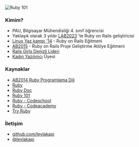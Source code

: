 ![Ruby 101](https://github.com/leylaKapi/pau-egitim-programi/blob/master/lectures/ruby-101/images/ruby_logo.gif)

### Kimim? 

- PAU, Bilgisayar Mühendisliği 4. sınıf öğrencisi
- Yaklaşık olarak 3 yıldır [LAB2023](http://lab2023.com/) 'te Ruby on Rails geliştiricisi
- [Linux Yaz kampı '14](https://kamp.linux.org.tr/2014/egitmenler/) - Ruby on Rails Eğitmeni
- [AB2015](http://ab.org.tr/ab15/Kurs/70.html) - Ruby on Rails Proje Geliştirme Atölye Eğitmeni
- [Rails Girls Denizli Lideri](http://railsgirls.com/denizli)
- [Kadın Yazılımcı](http://www.kadinyazilimci.com/) Üyesi


### Kaynaklar

- [AB2014 Ruby Programlama Dili](https://github.com/leylaKapi/AB2014-Ruby-Programlama-Dili/blob/master/Ruby_AB2014.md)
- [Ruby](https://www.ruby-lang.org/tr/)
- [Ruby Doc](http://ruby-doc.org/)
- [Ruby 101](https://www.gitbook.com/book/vigo/ruby-101/details)
- [Ruby - Codeschool](https://www.codeschool.com/paths/ruby)
- [Ruby - Codeacademy](https://www.codecademy.com/learn/ruby)
- [Try Ruby](http://tryruby.org/levels/1/challenges/0)


### İletişim 

- [github.com/leylakapi](https://github.com/leylaKapi)
- [@leylakapi](https://twitter.com/leylakapi)
